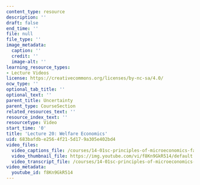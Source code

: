 ```yaml
---
content_type: resource
description: ''
draft: false
end_time: ''
file: null
file_type: ''
image_metadata:
  caption: ''
  credit: ''
  image-alt: ''
learning_resource_types:
- Lecture Videos
license: https://creativecommons.org/licenses/by-nc-sa/4.0/
ocw_type: ''
optional_tab_title: ''
optional_text: ''
parent_title: Uncertainty
parent_type: CourseSection
related_resources_text: ''
resource_index_text: ''
resourcetype: Video
start_time: '0'
title: 'Lecture 20: Welfare Economics'
uid: 683bafdb-e256-4f21-5d17-9a305e402bd4
video_files:
  video_captions_file: /courses/14-01sc-principles-of-microeconomics-fall-2011/ee47ddd5fad15757a1bf93535145bcf2_f8Kn9GkR514.vtt
  video_thumbnail_file: https://img.youtube.com/vi/f8Kn9GkR514/default.jpg
  video_transcript_file: /courses/14-01sc-principles-of-microeconomics-fall-2011/80877e02ca8bc5774897ee220103f534_f8Kn9GkR514.pdf
video_metadata:
  youtube_id: f8Kn9GkR514
---
```

